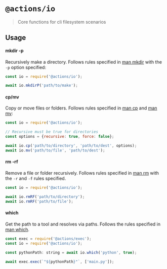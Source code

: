 # `@actions/io`

> Core functions for cli filesystem scenarios

## Usage

#### mkdir -p

Recursively make a directory. Follows rules specified in [man mkdir](https://linux.die.net/man/1/mkdir) with the `-p` option specified:

```js
const io = require('@actions/io');

await io.mkdirP('path/to/make');
```

#### cp/mv

Copy or move files or folders. Follows rules specified in [man cp](https://linux.die.net/man/1/cp) and [man mv](https://linux.die.net/man/1/mv):

```js
const io = require('@actions/io');

// Recursive must be true for directories
const options = {recursive: true, force: false};

await io.cp('path/to/directory', 'path/to/dest', options);
await io.mv('path/to/file', 'path/to/dest');
```

#### rm -rf

Remove a file or folder recursively. Follows rules specified in [man rm](https://linux.die.net/man/1/rm) with the `-r` and `-f` rules specified.

```js
const io = require('@actions/io');

await io.rmRF('path/to/directory');
await io.rmRF('path/to/file');
```

#### which

Get the path to a tool and resolves via paths. Follows the rules specified in [man which](https://linux.die.net/man/1/which).

```js
const exec = require('@actions/exec');
const io = require('@actions/io');

const pythonPath: string = await io.which('python', true);

await exec.exec(`"${pythonPath}"`, ['main.py']);
```
